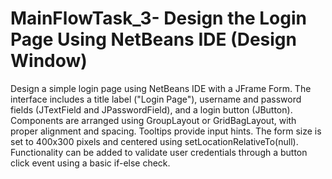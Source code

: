 # MainFlowTask_3- Design the Login Page Using NetBeans IDE (Design Window)
Design a simple login page using NetBeans IDE with a JFrame Form. The interface includes a title label ("Login Page"), username and password fields (JTextField and JPasswordField), and a login button (JButton). Components are arranged using GroupLayout or GridBagLayout, with proper alignment and spacing. Tooltips provide input hints. The form size is set to 400x300 pixels and centered using setLocationRelativeTo(null). Functionality can be added to validate user credentials through a button click event using a basic if-else check.

